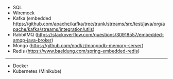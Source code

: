 - SQL
- Wiremock
- Kafka (embedded https://github.com/apache/kafka/tree/trunk/streams/src/test/java/org/apache/kafka/streams/integration/utils)
- RabbitMQ (https://stackoverflow.com/questions/30918557/embedded-amqp-java-broker)
- Mongo (https://github.com/nodkz/mongodb-memory-server)
- Redis (https://www.baeldung.com/spring-embedded-redis)
----
- Docker 
- Kubernetes (Minikube)



